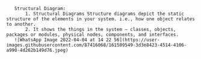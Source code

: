        Structural Diagram:
           1. Structural Diagrams Structure diagrams depict the static structure of the elements in your system. i.e., how one object relates to another.
           2. It shows the things in the system – classes, objects, packages or modules, physical nodes, components, and interfaces.
       ![WhatsApp Image 2022-04-04 at 14 22 56](https://user-images.githubusercontent.com/87416068/161509549-3d3e8423-4514-4106-a990-4d262b149d76.jpeg)
